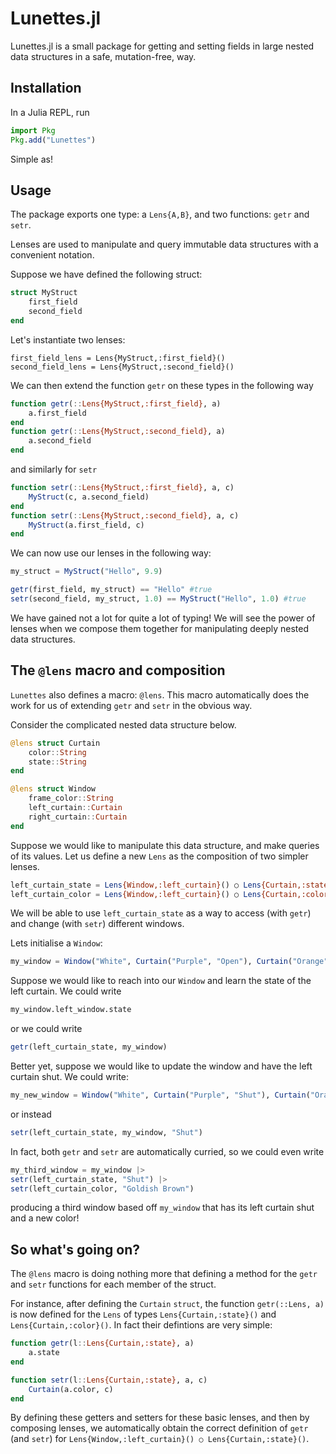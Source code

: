 # Lunettes.jl

Lunettes.jl is a small package for getting and setting fields in large nested
data structures in a safe, mutation-free, way.

## Installation

In a Julia REPL, run
```julia
import Pkg
Pkg.add("Lunettes")
```
Simple as!

## Usage

The package exports one type: a `Lens{A,B}`, and two functions: `getr` and `setr`.

Lenses are used to manipulate and query immutable data structures with a convenient notation.

Suppose we have defined the following struct:
```julia
struct MyStruct
    first_field
    second_field
end
```

Let's instantiate two lenses:
```
first_field_lens = Lens{MyStruct,:first_field}()
second_field_lens = Lens{MyStruct,:second_field}()
```

We can then extend the function `getr` on these types in the following way
```julia
function getr(::Lens{MyStruct,:first_field}, a)
    a.first_field
end
function getr(::Lens{MyStruct,:second_field}, a)
    a.second_field
end
```
and similarly for `setr`
```julia
function setr(::Lens{MyStruct,:first_field}, a, c)
    MyStruct(c, a.second_field)
end
function setr(::Lens{MyStruct,:second_field}, a, c)
    MyStruct(a.first_field, c)
end
```

We can now use our lenses in the following way:
```julia
my_struct = MyStruct("Hello", 9.9)

getr(first_field, my_struct) == "Hello" #true
setr(second_field, my_struct, 1.0) == MyStruct("Hello", 1.0) #true
```

We have gained not a lot for quite a lot of typing! We will see the power of lenses when we compose them together for manipulating deeply nested data structures. 

## The `@lens` macro and composition

`Lunettes` also defines a macro: `@lens`. This macro automatically does the work for us of extending `getr` and `setr` in the obvious way.

Consider the complicated nested data structure below. 
```julia
@lens struct Curtain
    color::String
    state::String
end
```

```julia
@lens struct Window
    frame_color::String
    left_curtain::Curtain
    right_curtain::Curtain
end
```
Suppose we would like to manipulate this data structure, and make queries of its values.
Let us define a new `Lens` as the composition of two simpler lenses.

```julia
left_curtain_state = Lens{Window,:left_curtain}() ○ Lens{Curtain,:state}()
left_curtain_color = Lens{Window,:left_curtain}() ○ Lens{Curtain,:color}()
```

We will be able to use `left_curtain_state` as a way to access (with `getr`) and change (with `setr`) different windows.

Lets initialise a `Window`:
```julia
my_window = Window("White", Curtain("Purple", "Open"), Curtain("Orange","Shut"))
```

Suppose we would like to reach into our `Window` and learn the state of the left curtain. We could write 
```julia
my_window.left_window.state
```

or we could write
```julia
getr(left_curtain_state, my_window)
```

Better yet, suppose we would like to update the window and have the left curtain shut. We could write:
```julia
my_new_window = Window("White", Curtain("Purple", "Shut"), Curtain("Orange","Shut")) 
```

or instead
```julia
setr(left_curtain_state, my_window, "Shut")
```

In fact, both `getr` and `setr` are automatically curried, so we could even write
```julia
my_third_window = my_window |>
setr(left_curtain_state, "Shut") |> 
setr(left_curtain_color, "Goldish Brown")
```
producing a third window based off `my_window` that has its left curtain shut and a new color!

## So what's going on?

The `@lens` macro is doing nothing more that defining a method for the `getr` and `setr` functions for each member of the struct.

For instance, after defining the `Curtain` `struct`, the function `getr(::Lens, a)` is now defined for the `Lens` of types `Lens{Curtain,:state}()` and `Lens{Curtain,:color}()`. In fact their defintions are very simple:
```julia
function getr(l::Lens{Curtain,:state}, a)
    a.state
end

function setr(l::Lens{Curtain,:state}, a, c)
    Curtain(a.color, c)
end
```

By defining these getters and setters for these basic lenses, and then by composing lenses, we automatically obtain the correct definition of `getr` (and `setr`) for `Lens{Window,:left_curtain}() ○ Lens{Curtain,:state}()`.